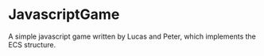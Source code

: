 # JavascriptGame
A simple javascript game written by Lucas and Peter, which implements the ECS structure.
